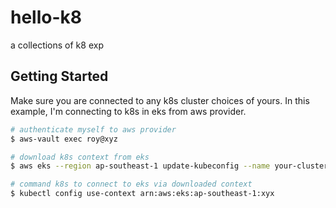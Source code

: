 # hello-k8
a collections of k8 exp


## Getting Started

Make sure you are connected to any k8s cluster choices of yours. In this example, I'm connecting to k8s in eks from aws provider.
 
```sh
# authenticate myself to aws provider
$ aws-vault exec roy@xyz

# download k8s context from eks
$ aws eks --region ap-southeast-1 update-kubeconfig --name your-cluster-name

# command k8s to connect to eks via downloaded context
$ kubectl config use-context arn:aws:eks:ap-southeast-1:xyx
```